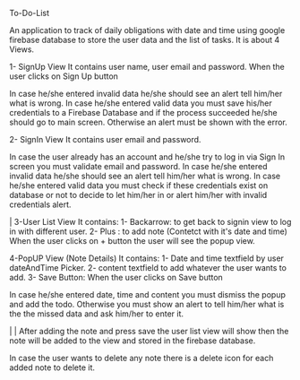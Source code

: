 To-Do-List

An application to track of daily obligations with date and time using google firebase database to store the user data and the list of tasks. It is about 4 Views.

1- SignUp View
It contains user name, user email and password.
When the user clicks on Sign Up button

In case he/she entered invalid data he/she should see an alert tell him/her what is wrong.
In case he/she entered valid data you must save his/her credentials to a Firebase Database and if the process succeeded he/she should go to main screen. Otherwise an alert must be shown with the error.




2- SignIn View
It contains user email and password.

In case the user already has an account and he/she try to log in via Sign In screen you must validate email and password.
In case he/she entered invalid data he/she should see an alert tell him/her what is wrong.
In case he/she entered valid data you must check if these credentials exist on database or not to decide to let him/her in or alert him/her with invalid credentials alert.


 | 
3-User List View
It contains:
1- Backarrow: to get back to signin view to log in with different user.
2- Plus : to add note (Contetct with it's date and time)
When the user clicks on + button the user will see the popup view.



4-PopUP View (Note Details)
It contains:
1- Date and time textfield by user dateAndTime Picker.
2- content textfield to add whatever the user wants to add.
3- Save Button:
When the user clicks on Save button

In case he/she entered date, time and content you must dismiss the popup and add the todo.
Otherwise you must show an alert to tell him/her what is the the missed data and ask him/her to enter it.

 |  | 
After adding the note and press save the user list view will show then the note will be added to the view and stored in the firebase database.



In case the user wants to delete any note there is a delete icon for each added note to delete it.


